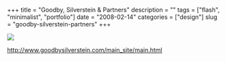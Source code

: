 +++
title = "Goodby, Silverstein & Partners"
description = ""
tags = ["flash", "minimalist", "portfolio"]
date = "2008-02-14"
categories = ["design"]
slug = "goodby-silverstein-partners"
+++


 

  <div id="screens-thumbs" class="clearfix">
    <div class="txt-center" id="design-submission"><a href="http://www.goodbysilverstein.com/main_site/main.html"><img id='bluga-thumbnail-950' class='bluga-thumbnail large' src='//konigi.com/media/bluga/
wt47f279e794f31_0.jpg'/></a></div>  
  </div>   
<p><a href="http://www.goodbysilverstein.com/main_site/main.html">http://www.goodbysilverstein.com/main_site/main.html</a></p>





